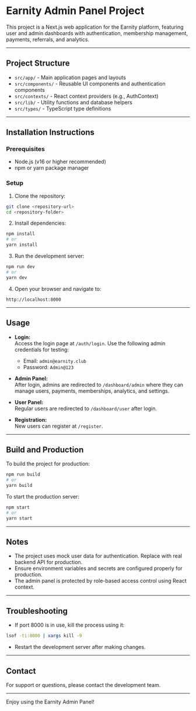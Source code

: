 # Earnity Admin Panel Project

This project is a Next.js web application for the Earnity platform, featuring user and admin dashboards with authentication, membership management, payments, referrals, and analytics.

---

## Project Structure

- `src/app/` - Main application pages and layouts
- `src/components/` - Reusable UI components and authentication components
- `src/contexts/` - React context providers (e.g., AuthContext)
- `src/lib/` - Utility functions and database helpers
- `src/types/` - TypeScript type definitions

---

## Installation Instructions

### Prerequisites

- Node.js (v16 or higher recommended)
- npm or yarn package manager

### Setup

1. Clone the repository:

```bash
git clone <repository-url>
cd <repository-folder>
```

2. Install dependencies:

```bash
npm install
# or
yarn install
```

3. Run the development server:

```bash
npm run dev
# or
yarn dev
```

4. Open your browser and navigate to:

```
http://localhost:8000
```

---

## Usage

- **Login:**  
  Access the login page at `/auth/login`. Use the following admin credentials for testing:

  - Email: `admin@earnity.club`  
  - Password: `Admin@123`

- **Admin Panel:**  
  After login, admins are redirected to `/dashboard/admin` where they can manage users, payments, memberships, analytics, and settings.

- **User Panel:**  
  Regular users are redirected to `/dashboard/user` after login.

- **Registration:**  
  New users can register at `/register`.

---

## Build and Production

To build the project for production:

```bash
npm run build
# or
yarn build
```

To start the production server:

```bash
npm start
# or
yarn start
```

---

## Notes

- The project uses mock user data for authentication. Replace with real backend API for production.
- Ensure environment variables and secrets are configured properly for production.
- The admin panel is protected by role-based access control using React context.

---

## Troubleshooting

- If port 8000 is in use, kill the process using it:

```bash
lsof -ti:8000 | xargs kill -9
```

- Restart the development server after making changes.

---

## Contact

For support or questions, please contact the development team.

---

Enjoy using the Earnity Admin Panel!
